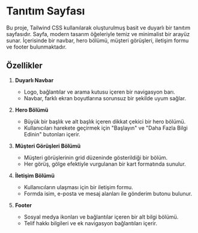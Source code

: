 # Tanıtım Sayfası

Bu proje, Tailwind CSS kullanılarak oluşturulmuş basit ve duyarlı bir tanıtım sayfasıdır. Sayfa, modern tasarım öğeleriyle temiz ve minimalist bir arayüz sunar. İçerisinde bir navbar, hero bölümü, müşteri görüşleri, iletişim formu ve footer bulunmaktadır.

## Özellikler

1. **Duyarlı Navbar**

   - Logo, bağlantılar ve arama kutusu içeren bir navigasyon barı.
   - Navbar, farklı ekran boyutlarına sorunsuz bir şekilde uyum sağlar.

2. **Hero Bölümü**

   - Büyük bir başlık ve alt başlık içeren dikkat çekici bir hero bölümü.
   - Kullanıcıları harekete geçirmek için "Başlayın" ve "Daha Fazla Bilgi Edinin" butonları içerir.

3. **Müşteri Görüşleri Bölümü**

   - Müşteri görüşlerinin grid düzeninde gösterildiği bir bölüm.
   - Her görüş, gölge efektiyle vurgulanan bir kart formatında sunulur.

4. **İletişim Bölümü**

   - Kullanıcıların ulaşması için bir iletişim formu.
   - Formda isim, e-posta ve mesaj alanları ile gönderim butonu bulunur.

5. **Footer**

   - Sosyal medya ikonları ve bağlantılar içeren bir alt bilgi bölümü.
   - Telif hakkı bilgileri ve ek navigasyon bağlantıları içerir.
